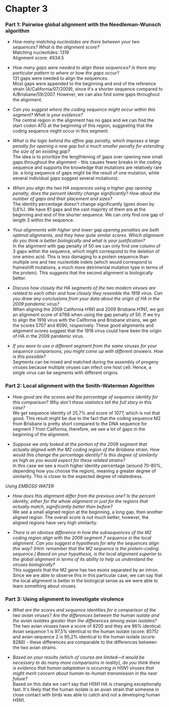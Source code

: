 # Chapter 3

### Part 1: Pairwise global alignment with the Needleman-Wunsch algorithm

- *How many matching nucleotides are there between your two sequences? What is the alignment score?*   
Matching nucleotides: 1319  
Alignment score: 4934.5  

- *How many gaps were needed to align these sequences? Is there any particular pattern to where or how the gaps occur?*  
131 gaps were needed to align the sequences.  
Most gaps were appended to the beginning and end of the reference strain (A/California/07/2009), since it's a shorter sequence compared to A/Brisbane/59/2007. However, we can also find some gaps throughout the alignment.  

- *Can you suggest where the coding sequence might occur within this segment? What is your evidence?*  
The central region in the alignment has no gaps and we can find the start codon ATG at the beginning of this region, suggesting that the coding sequence might occur in this segment.

- *What is the logic behind the affine gap penalty, which imposes a large penalty for opening a new gap but a much smaller penalty for extending the size of an existing gap?*  
The idea is to prioritize the lengthtening of gaps over opening new small gaps throughout the alignment - this causes fewer breaks in the coding sequence and supports the knowledge that mutations are relatively rare (ie. a long sequence of gaps might be the result of one mutation, while several individual gaps suggest several mutations).

- *When you align the two HA sequences using a higher gap opening penalty, does the percent identity change significantly? How about the number of gaps and their placement and sizes?*  
The identity percentage doesn't change significantly (goes down by 0,6%). 
We have 81 gaps and the vast majority of them are at the beginning and end of the shorter sequence. We can only find one gap of length 3 within the sequence.

- *Your alignments with higher and lower gap opening penalties are both optimal alignments, and they have quite similar scores. Which alignment do you think is better biologically and what is your justification?*  
In the alignment with gap penalty of 50 we can only find one column of 3 gaps within the sequence, which might correspond to the deletion of one amino acid. This is less damaging to a protein sequence than multiple one and two nucleotide indels (which would correspond to frameshift mutations, a much more detrimental mutation type in terms of the protein). This suggests that the second alignment is biologically better.

- *Discuss how closely the HA segments of the two modern viruses are related to each other and how closely they resemble the 1918 virus. Can you draw any conclusions from your data about the origin of HA in the 2009 pandemic virus?*  
When aligning the 2009 California H1N1 and 2009 Brisbane H1N1, we got an alignment score of 4768 when using the gap penalty of 50. If we try to align the 1918 virus with the California and Brisbane strains, we get the scores 5707 and 6090, respecively. These good alignments and alignment scores suggest that the 1918 virus could have been the origin of HA in the 2009 pandemic virus.

- *If you were to use a different segment from the same viruses for your sequence comparisons, you might come up with different answers. How is this possible?*  
Segments can be mixed and matched during the assembly of progeny viruses because multiple viruses can infect one host cell. Hence, a single virus can be segments with different origins.

### Part 2: Local alignment with the Smith-Waterman Algorithm

- *How good are the scores and the percentage of sequence identity for this comparison? Why don’t these statistics tell the full story in this case?*  
We get sequence identity of 25,7% and score of 1077, which is not that good. This result might be due to the fact that the coding sequence M2 from Brisbane is pretty short compared to the DNA sequence for segment 7 from California, therefore, we see a lot of gaps in the beginning of the alignment. 

- *Suppose we only looked at the portion of the 2009 segment that actually aligned with the M2 coding region of the Brisbane strain. How would this change the percentage identity? Is this degree of similarity as high as you would expect for these related strains?*  
In this case we see a much higher identity percentage (around 70-80%, depending how you choose the region), meaning a greater degree of similarity. This is closer to the expected degree of relatedness.

*Using EMBOSS-WATER*
- *How does this alignment differ from the previous one? Is the percent identity, either for the whole alignment or just for the regions that actually match, significantly better than before?*  
We see a small aligned region at the beginning, a long gap, then another aligned region. The overall score is not much better, however, the aligned regions have very high similarity.

- *There is an obvious difference in how the subsequences of the M2 coding region align with the 2009 segment 7 sequence in the local alignment. Can you suggest a hypothesis for why the sequences align this way? (Hint: remember that the M2 sequence is the protein-coding sequence.) Based on your hypothesis, is the local alignment superior to the global alignment in terms of its ability to help us understand the viruses biologically?*    
This suggests that the M2 gene has two exons separated by an intron. Since we are able to observe this in this particular case, we can say that the local alignment is better in the biological sense as we were able to learn something about viruses.

### Part 3: Using alignment to investigate virulence
- *What are the scores and sequence identities for a comparison of the two avian viruses? Are the differences between the human isolate and the avian isolates greater than the differences among avian isolates?*  
The two avian viruses have a score of 8205 and they are 96% identical.  
Avian sequence 1 is 97,5% identical to the human isolate (score: 8575) and avian sequence 2 is 95,2% identical to the human isolate (score: 8286) - these differences are comparable to the differences between the two avian strains.

- *Based on your results (which of course are limited—it would be necessary to do many more comparisons in reality), do you think there is evidence that human adaptation is occurring in H5N1 viruses that might merit concern about human-to-human transmission in the near future?*  
Based on this data we can't say that H5N1 HA is changing exceptionally fast. It's likely that the human isolate is an avian strain that someone in close contact with birds was able to catch and not a developing human H5N1.

